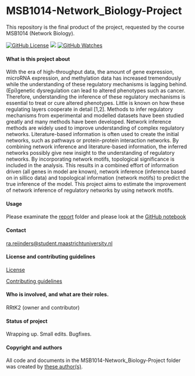 # MSB1014-Network_Biology-Project
This repository is the final product of the project, requested by the course MSB1014 (Network Biology).

[![GitHub License](https://img.shields.io/github/license/Rrtk2/MSB1014-Network_Biology-Project)](https://github.com/Rrtk2/MSB1014-Network_Biology-Project/blob/master/LICENSE.md) ![](https://img.shields.io/badge/Status-Wrapping_up-green) [![GitHub Watches](https://img.shields.io/github/watchers/Rrtk2/MSB1014-Network_Biology-Project.svg?style=social&label=Watch&maxAge=2592000)](https://github.com/Rrtk2/MSB1014-Network_Biology-Project/watchers) 


#### What is this project about
With the era of high-throughput data, the amount of gene expression, microRNA expression, and methylation data has increased tremendously while the understanding of these regulatory mechanisms is lagging behind. (Epi)genetic dysregulation can lead to altered phenotypes such as cancer. Therefore, understanding the inference of these regulatory mechanisms is essential to treat or cure altered phenotypes. Little is known on how these regulating layers cooperate in detail [1,2]. Methods to infer regulatory mechanisms from experimental and modelled datasets have been studied greatly and many methods have been developed. Network inference methods are widely used to improve understanding of complex regulatory networks. Literature-based information is often used to create the initial networks, such as pathways or protein-protein interaction networks. By combining network inference and literature-based information, the inferred networks possibly give new insight to the understanding of regulatory networks. By incorporating network motifs, topological significance is included in the analysis. This results in a combined effort of information driven (all genes in model are known), network inference (inference based on in sillico data) and topological information (network motifs) to predict the true inference of the model.
This project aims to estimate the improvement of network inference of regulatory networks by using network motifs.

#### Usage
Please examinate the [report](/Project/Report) folder and please look at the [GitHub notebook](/AUTHORS.md)


#### Contact
ra.reijnders@student.maastrichtuniversity.nl


#### License and contributing guidelines
[License](/LICENSE.md) 

[Contributing guidelines](/CONTRIBUTING.md) 


#### Who is involved, and what are their roles.
RRtK2 (owner and contributor)


#### Status of project
Wrapping up. Small edits. Bugfixes.


#### Copyright and authors
All code and documents in the MSB1014-Network_Biology-Project folder was created by [these author(s)](/AUTHORS.md).
